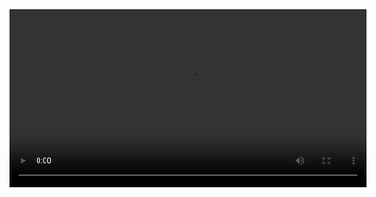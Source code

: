 <video controls width="640">
  <source src="Edmer_Technical_Assignment/app/src/main/res
/mipmap-hdpi/demo-video.mp4" type="video/mp4">
  Your browser does not support the video tag.
</video>
